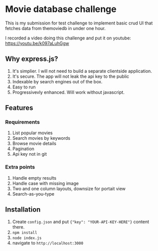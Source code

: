 # Movie database challenge

This is my submission for test challenge to implement basic crud UI that fetches data from themoviedb in under one hour.

I recorded a video doing this challenge and put it on youtube: https://youtu.be/k097aLuhGgw


## Why express.js?

1) It's simplier. I will not need to build a separate clientside application.
2) It's secure. The app will not leak the api key to the public
3) Indexable by search engines out of the box.
4) Easy to run
5) Progressivevly enhanced. Will work without javascript.

## Features
### Requirements

1) List popular movies
2) Search movies by keywords
3) Browse movie details
4) Pagination
5) Api key not in git

### Extra points
1) Handle empty results
2) Handle case with missing image
3) Two and one column layouts, downsize for portait view
4) Search-as-you-type

## Installation

1) Create `config.json` and put `{"key": "YOUR-API-KEY-HERE"}` content there. 
2) `npm install`
3) `node index.js`
4) navigate to `http://localhost:3000`

